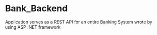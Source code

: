 # Bank_Backend
Application serves as a REST API for an entire Banking System wrote by using ASP .NET framework
